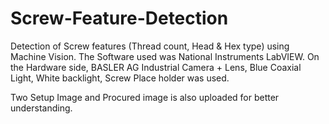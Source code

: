 # Screw-Feature-Detection
Detection of Screw features (Thread count, Head & Hex type) using Machine Vision. The Software used was National Instruments LabVIEW. On the Hardware side, BASLER AG Industrial Camera + Lens, Blue Coaxial Light, White backlight, Screw Place holder was used.

Two Setup Image and Procured image is also uploaded for better understanding.
